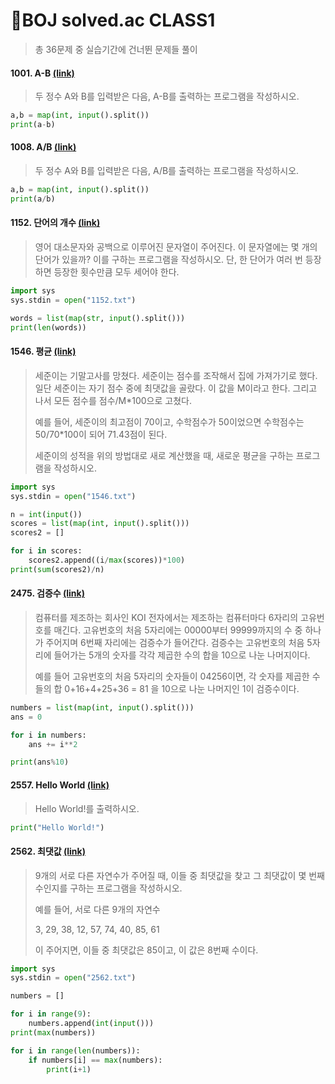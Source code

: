 # 📌BOJ solved.ac CLASS1

>  총 36문제 중 실습기간에 건너뛴 문제들 풀이



#### 1001. A-B [(link)](https://www.acmicpc.net/problem/1001)

> 두 정수 A와 B를 입력받은 다음, A-B를 출력하는 프로그램을 작성하시오.

```python
a,b = map(int, input().split())
print(a-b)
```



#### 1008. A/B [(link)](https://www.acmicpc.net/problem/1008)

> 두 정수 A와 B를 입력받은 다음, A/B를 출력하는 프로그램을 작성하시오.

```python
a,b = map(int, input().split())
print(a/b)
```



#### 1152. 단어의 개수 [(link)](https://www.acmicpc.net/problem/1152)

> 영어 대소문자와 공백으로 이루어진 문자열이 주어진다. 이 문자열에는 몇 개의 단어가 있을까? 이를 구하는 프로그램을 작성하시오. 단, 한 단어가 여러 번 등장하면 등장한 횟수만큼 모두 세어야 한다.

```python
import sys
sys.stdin = open("1152.txt")

words = list(map(str, input().split()))
print(len(words))
```



#### 1546. 평균 [(link)](https://www.acmicpc.net/problem/1546)

> 세준이는 기말고사를 망쳤다. 세준이는 점수를 조작해서 집에 가져가기로 했다. 일단 세준이는 자기 점수 중에 최댓값을 골랐다. 이 값을 M이라고 한다. 그리고 나서 모든 점수를 점수/M*100으로 고쳤다.
>
> 예를 들어, 세준이의 최고점이 70이고, 수학점수가 50이었으면 수학점수는 50/70*100이 되어 71.43점이 된다.
>
> 세준이의 성적을 위의 방법대로 새로 계산했을 때, 새로운 평균을 구하는 프로그램을 작성하시오.

```python
import sys
sys.stdin = open("1546.txt")

n = int(input())
scores = list(map(int, input().split()))
scores2 = []

for i in scores:
    scores2.append((i/max(scores))*100)
print(sum(scores2)/n)
```



#### 2475. 검증수 [(link)](https://www.acmicpc.net/problem/2475)

> 컴퓨터를 제조하는 회사인 KOI 전자에서는 제조하는 컴퓨터마다 6자리의 고유번호를 매긴다. 고유번호의 처음 5자리에는 00000부터 99999까지의 수 중 하나가 주어지며 6번째 자리에는 검증수가 들어간다. 검증수는 고유번호의 처음 5자리에 들어가는 5개의 숫자를 각각 제곱한 수의 합을 10으로 나눈 나머지이다.
>
> 예를 들어 고유번호의 처음 5자리의 숫자들이 04256이면, 각 숫자를 제곱한 수들의 합 0+16+4+25+36 = 81 을 10으로 나눈 나머지인 1이 검증수이다.

```python
numbers = list(map(int, input().split()))
ans = 0

for i in numbers:
    ans += i**2

print(ans%10)
```



#### 2557. Hello World [(link)](https://www.acmicpc.net/problem/2557)

> Hello World!를 출력하시오.

```python
print("Hello World!")
```



#### 2562. 최댓값 [(link)](https://www.acmicpc.net/problem/2562)

> 9개의 서로 다른 자연수가 주어질 때, 이들 중 최댓값을 찾고 그 최댓값이 몇 번째 수인지를 구하는 프로그램을 작성하시오.
>
> 예를 들어, 서로 다른 9개의 자연수
>
> 3, 29, 38, 12, 57, 74, 40, 85, 61
>
> 이 주어지면, 이들 중 최댓값은 85이고, 이 값은 8번째 수이다.

```python
import sys
sys.stdin = open("2562.txt")

numbers = []

for i in range(9):
    numbers.append(int(input()))
print(max(numbers))

for i in range(len(numbers)):
    if numbers[i] == max(numbers):
        print(i+1)
```

